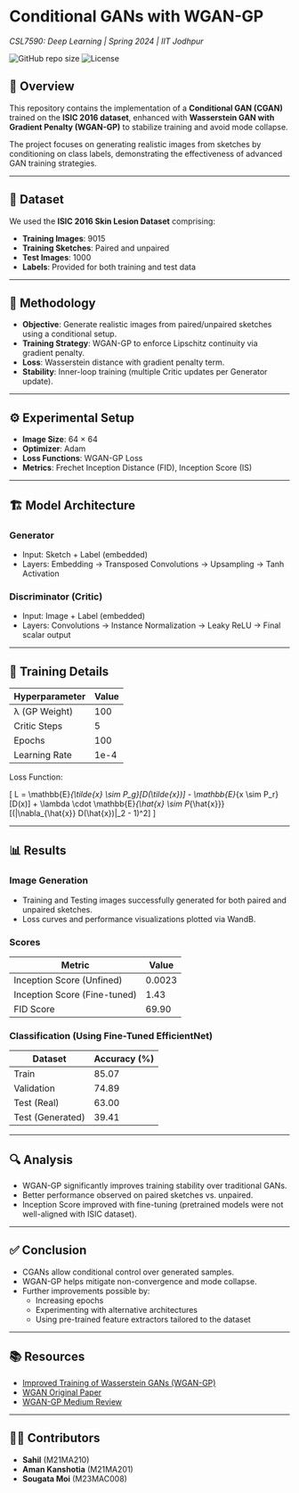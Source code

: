 # Conditional GANs with WGAN-GP  
*CSL7590: Deep Learning | Spring 2024 | IIT Jodhpur*

![GitHub repo size](https://img.shields.io/github/repo-size/yourusername/Conditional-GAN-WGAN-GP)
![License](https://img.shields.io/github/license/yourusername/Conditional-GAN-WGAN-GP)

## 📌 Overview

This repository contains the implementation of a **Conditional GAN (CGAN)** trained on the **ISIC 2016 dataset**, enhanced with **Wasserstein GAN with Gradient Penalty (WGAN-GP)** to stabilize training and avoid mode collapse.

The project focuses on generating realistic images from sketches by conditioning on class labels, demonstrating the effectiveness of advanced GAN training strategies.

---

## 📂 Dataset

We used the **ISIC 2016 Skin Lesion Dataset** comprising:
- **Training Images**: 9015
- **Training Sketches**: Paired and unpaired
- **Test Images**: 1000
- **Labels**: Provided for both training and test data

---

## 🧠 Methodology

- **Objective**: Generate realistic images from paired/unpaired sketches using a conditional setup.
- **Training Strategy**: WGAN-GP to enforce Lipschitz continuity via gradient penalty.
- **Loss**: Wasserstein distance with gradient penalty term.
- **Stability**: Inner-loop training (multiple Critic updates per Generator update).

---

## ⚙️ Experimental Setup

- **Image Size**: 64 × 64
- **Optimizer**: Adam
- **Loss Functions**: WGAN-GP Loss
- **Metrics**: Frechet Inception Distance (FID), Inception Score (IS)

---

## 🏗 Model Architecture

### Generator
- Input: Sketch + Label (embedded)
- Layers: Embedding → Transposed Convolutions → Upsampling → Tanh Activation

### Discriminator (Critic)
- Input: Image + Label (embedded)
- Layers: Convolutions → Instance Normalization → Leaky ReLU → Final scalar output

---

## 🔁 Training Details

| Hyperparameter | Value       |
|----------------|-------------|
| λ (GP Weight)  | 100         |
| Critic Steps   | 5           |
| Epochs         | 100         |
| Learning Rate  | 1e-4        |

Loss Function:

\[
L = \mathbb{E}_{\tilde{x} \sim P_g}[D(\tilde{x})] - \mathbb{E}_{x \sim P_r}[D(x)] + \lambda \cdot \mathbb{E}_{\hat{x} \sim P_{\hat{x}}}[(\|\nabla_{\hat{x}} D(\hat{x})\|_2 - 1)^2]
\]

---

## 📊 Results

### Image Generation

- Training and Testing images successfully generated for both paired and unpaired sketches.
- Loss curves and performance visualizations plotted via WandB.

### Scores

| Metric              | Value        |
|---------------------|--------------|
| Inception Score (Unfined) | 0.0023 |
| Inception Score (Fine-tuned) | 1.43 |
| FID Score           | 69.90        |

### Classification (Using Fine-Tuned EfficientNet)

| Dataset         | Accuracy (%) |
|-----------------|--------------|
| Train           | 85.07        |
| Validation      | 74.89        |
| Test (Real)     | 63.00        |
| Test (Generated)| 39.41        |

---

## 🔍 Analysis

- WGAN-GP significantly improves training stability over traditional GANs.
- Better performance observed on paired sketches vs. unpaired.
- Inception Score improved with fine-tuning (pretrained models were not well-aligned with ISIC dataset).

---

## ✅ Conclusion

- CGANs allow conditional control over generated samples.
- WGAN-GP helps mitigate non-convergence and mode collapse.
- Further improvements possible by:
  - Increasing epochs
  - Experimenting with alternative architectures
  - Using pre-trained feature extractors tailored to the dataset

---

## 📚 Resources

- [Improved Training of Wasserstein GANs (WGAN-GP)](https://arxiv.org/abs/1704.00028)
- [WGAN Original Paper](https://arxiv.org/abs/1701.07875)
- [WGAN-GP Medium Review](https://sh-tsang.medium.com/brief-review-wgan-gp-improved-training-of-wasserstein-gans-ae3e2acb25b3)

---

## 👨‍💻 Contributors

- **Sahil** (M21MA210)  
- **Aman Kanshotia** (M21MA201)  
- **Sougata Moi** (M23MAC008)

